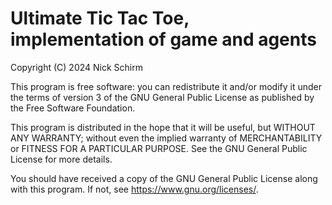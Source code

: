 # Ultimate Tic Tac Toe, implementation of game and agents
Copyright (C) 2024 Nick Schirm

This program is free software: 
you can redistribute it and/or modify it under the terms of version 3 of the GNU General Public License as published by
the Free Software Foundation.

This program is distributed in the hope that it will be useful,
but WITHOUT ANY WARRANTY; without even the implied warranty of
MERCHANTABILITY or FITNESS FOR A PARTICULAR PURPOSE.  See the
GNU General Public License for more details.

You should have received a copy of the GNU General Public License
along with this program.  If not, see <https://www.gnu.org/licenses/>.
